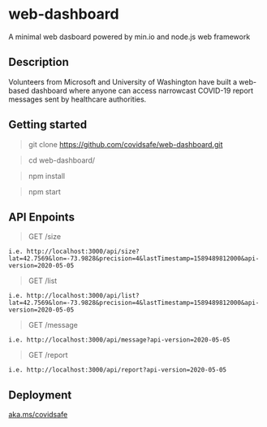 # web-dashboard
A minimal web dasboard powered by min.io and node.js web framework

## Description
Volunteers from Microsoft and University of Washington have built a web-based dashboard where anyone can access narrowcast COVID-19 report messages sent by healthcare authorities.

## Getting started
  > git clone https://github.com/covidsafe/web-dashboard.git
    
  > cd web-dashboard/
  
  > npm install
  
  > npm start

## API Enpoints

  > GET /size  
  
    i.e. http://localhost:3000/api/size?lat=42.7569&lon=-73.9828&precision=4&lastTimestamp=1589489812000&api-version=2020-05-05
  
  > GET /list  
  
    i.e. http://localhost:3000/api/list?lat=42.7569&lon=-73.9828&precision=4&lastTimestamp=1589489812000&api-version=2020-05-05
  
  > GET /message 
  
    i.e. http://localhost:3000/api/message?api-version=2020-05-05 

  > GET /report 
  
    i.e. http://localhost:3000/api/report?api-version=2020-05-05


## Deployment

[aka.ms/covidsafe](https://aka.ms/covidsafe)
